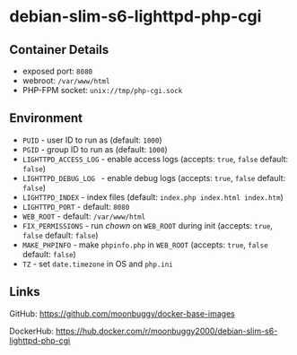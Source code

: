 # debian-slim-s6-lighttpd-php-cgi

## Container Details
*   exposed port: `8080`
*   webroot: `/var/www/html`
*   PHP-FPM socket: `unix://tmp/php-cgi.sock`

## Environment
*   `PUID`                - user ID to run as (default: `1000`)
*   `PGID`                - group ID to run as (default: `1000`)
*   `LIGHTTPD_ACCESS_LOG` - enable access logs (accepts: `true`, `false` default: `false`)
*   `LIGHTTPD_DEBUG_LOG ` - enable debug logs (accepts: `true`, `false` default: `false`)
*   `LIGHTTPD_INDEX`      - index files (default: `index.php index.html index.htm`)
*   `LIGHTTPD_PORT`       - default: `8080`
*   `WEB_ROOT`            - default: `/var/www/html`
*   `FIX_PERMISSIONS`     - run _chown_ on `WEB_ROOT` during init (accepts: `true`, `false` default: `false`)
*   `MAKE_PHPINFO`        - make `phpinfo.php` in `WEB_ROOT` (accepts: `true`, `false` default: `false`)
*   `TZ`                  - set `date.timezone` in OS and `php.ini`

## Links
GitHub: <https://github.com/moonbuggy/docker-base-images>

DockerHub: <https://hub.docker.com/r/moonbuggy2000/debian-slim-s6-lighttpd-php-cgi>
